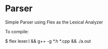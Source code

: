 # Parser
Simple Parser using Flex as the Lexical Analyzer

To compile:

$ flex lexer.l && g++ -g *.h *.cpp && ./a.out
